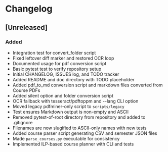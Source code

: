 # Changelog

## [Unreleased]
### Added
- Integration test for convert_folder script
- Fixed leftover diff marker and restored OCR loop
- Documented usage for pdf conversion script
- Basic pytest test to verify repository setup
- Initial CHANGELOG, ISSUES log, and TODO tracker
- Added README and doc directory with TODO placeholder
- Added pdf_to_md conversion script and markdown files converted from Course PDFs
- Added silent option and folder conversion script
- OCR fallback with tesseract/pdftoppm and --lang CLI option
- Moved legacy pdfminer-only script to `scripts/legacy`
- Test ensures Markdown output is non-empty and ASCII
- Removed pytest-of-root directory from repository and added to .gitignore
- Filenames are now slugified to ASCII-only names with new tests
- Added course parser script generating CSV and semester JSON files
- Made `parse_courses.py` executable for consistency
- Implemented ILP-based course planner with CLI and tests
